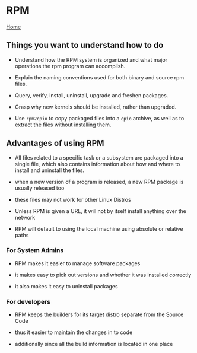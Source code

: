 # RPM 

[Home](/README.md)

## Things you want to understand how to do

* Understand how the RPM system is organized and what major operations the rpm program can accomplish.

* Explain the naming conventions used for both binary and source rpm files.

* Query, verify, install, uninstall, upgrade and freshen packages.

* Grasp why new kernels should be installed, rather than upgraded.

* Use `rpm2cpio` to copy packaged files into a `cpio` archive, as well as to extract the files without installing them.

## Advantages of using RPM

* All files related to a specific task or a subsystem are packaged into a single file, which also contains information about how and where to install and uninstall the files. 

* when a new version of a program is released, a new RPM package is usually released too

* these files may not work for other Linux Distros

* Unless RPM is given a URL, it will not by itself install anything over the network

* RPM will default to using the local machine using absolute or relative paths

### For System Admins

* RPM makes it easier to manage software packages

* it makes easy to pick out versions and whether it was installed correctly

* it also makes it easy to uninstall packages

### For developers

* RPM keeps the builders for its target distro separate from the Source Code

* thus it easier to maintain the changes in to code

* additionally since all the build information is located in one place
